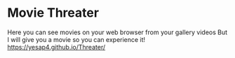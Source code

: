 # Movie Threater
Here you can see movies on your web browser from your gallery videos
But I will give you a movie so you can experience it!
https://yesap4.github.io/Threater/
